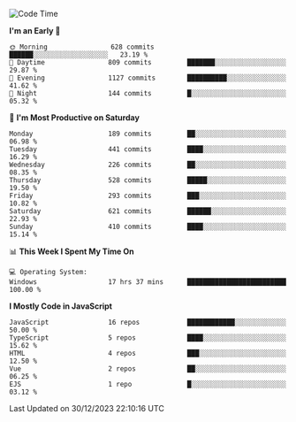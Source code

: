<!--START_SECTION:waka-->
![Code Time](http://img.shields.io/badge/Code%20Time-3%2C012%20hrs%2033%20mins-blue)

**I'm an Early 🐤** 

```text
🌞 Morning                628 commits         ██████░░░░░░░░░░░░░░░░░░░   23.19 % 
🌆 Daytime                809 commits         ███████░░░░░░░░░░░░░░░░░░   29.87 % 
🌃 Evening                1127 commits        ██████████░░░░░░░░░░░░░░░   41.62 % 
🌙 Night                  144 commits         █░░░░░░░░░░░░░░░░░░░░░░░░   05.32 % 
```
📅 **I'm Most Productive on Saturday** 

```text
Monday                   189 commits         ██░░░░░░░░░░░░░░░░░░░░░░░   06.98 % 
Tuesday                  441 commits         ████░░░░░░░░░░░░░░░░░░░░░   16.29 % 
Wednesday                226 commits         ██░░░░░░░░░░░░░░░░░░░░░░░   08.35 % 
Thursday                 528 commits         █████░░░░░░░░░░░░░░░░░░░░   19.50 % 
Friday                   293 commits         ███░░░░░░░░░░░░░░░░░░░░░░   10.82 % 
Saturday                 621 commits         ██████░░░░░░░░░░░░░░░░░░░   22.93 % 
Sunday                   410 commits         ████░░░░░░░░░░░░░░░░░░░░░   15.14 % 
```


📊 **This Week I Spent My Time On** 

```text
💻 Operating System: 
Windows                  17 hrs 37 mins      █████████████████████████   100.00 % 
```

**I Mostly Code in JavaScript** 

```text
JavaScript               16 repos            ████████████░░░░░░░░░░░░░   50.00 % 
TypeScript               5 repos             ████░░░░░░░░░░░░░░░░░░░░░   15.62 % 
HTML                     4 repos             ███░░░░░░░░░░░░░░░░░░░░░░   12.50 % 
Vue                      2 repos             ██░░░░░░░░░░░░░░░░░░░░░░░   06.25 % 
EJS                      1 repo              █░░░░░░░░░░░░░░░░░░░░░░░░   03.12 % 
```




 Last Updated on 30/12/2023 22:10:16 UTC
<!--END_SECTION:waka-->

<!--
**likaiqiang/likaiqiang** is a ✨ _special_ ✨ repository because its `README.md` (this file) appears on your GitHub profile.

Here are some ideas to get you started:

- 🔭 I’m currently working on ...
- 🌱 I’m currently learning ...
- 👯 I’m looking to collaborate on ...
- 🤔 I’m looking for help with ...
- 💬 Ask me about ...
- 📫 How to reach me: ...
- 😄 Pronouns: ...
- ⚡ Fun fact: ...
-->
